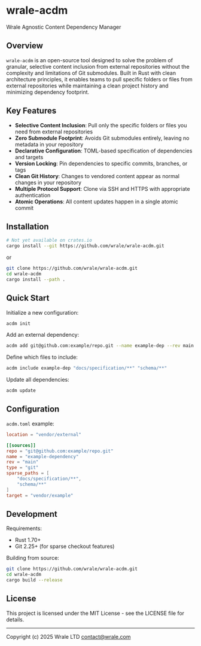 # wrale-acdm

Wrale Agnostic Content Dependency Manager

## Overview

`wrale-acdm` is an open-source tool designed to solve the problem of granular, selective content inclusion from external repositories without the complexity and limitations of Git submodules. Built in Rust with clean architecture principles, it enables teams to pull specific folders or files from external repositories while maintaining a clean project history and minimizing dependency footprint.

## Key Features

- **Selective Content Inclusion**: Pull only the specific folders or files you need from external repositories
- **Zero Submodule Footprint**: Avoids Git submodules entirely, leaving no metadata in your repository
- **Declarative Configuration**: TOML-based specification of dependencies and targets
- **Version Locking**: Pin dependencies to specific commits, branches, or tags
- **Clean Git History**: Changes to vendored content appear as normal changes in your repository
- **Multiple Protocol Support**: Clone via SSH and HTTPS with appropriate authentication
- **Atomic Operations**: All content updates happen in a single atomic commit

## Installation

```bash
# Not yet available on crates.io
cargo install --git https://github.com/wrale/wrale-acdm.git
```

or

```bash
git clone https://github.com/wrale/wrale-acdm.git
cd wrale-acdm
cargo install --path .
```

## Quick Start

Initialize a new configuration:

```bash
acdm init
```

Add an external dependency:

```bash
acdm add git@github.com:example/repo.git --name example-dep --rev main --target vendor/example
```

Define which files to include:

```bash
acdm include example-dep "docs/specification/**" "schema/**"
```

Update all dependencies:

```bash
acdm update
```

## Configuration

`acdm.toml` example:

```toml
location = "vendor/external"

[[sources]]
repo = "git@github.com:example/repo.git"
name = "example-dependency"
rev = "main"
type = "git"
sparse_paths = [
    "docs/specification/**",
    "schema/**"
]
target = "vendor/example"
```

## Development

Requirements:
- Rust 1.70+
- Git 2.25+ (for sparse checkout features)

Building from source:

```bash
git clone https://github.com/wrale/wrale-acdm.git
cd wrale-acdm
cargo build --release
```

## License

This project is licensed under the MIT License - see the LICENSE file for details.

---

Copyright (c) 2025 Wrale LTD <contact@wrale.com>
